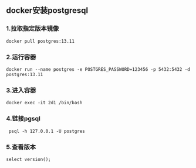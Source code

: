 ## docker安装postgresql

### 1.拉取指定版本镜像

```
docker pull postgres:13.11
```

### 2.运行容器

```
docker run --name postgres -e POSTGRES_PASSWORD=123456 -p 5432:5432 -d postgres:13.11
```

### 3.进入容器

```
docker exec -it 2d1 /bin/bash
```

### 4.链接pgsql

```
 psql -h 127.0.0.1 -U postgres
```

### 5.查看版本

```
select version();
```

